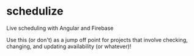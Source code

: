 # schedulize
Live scheduling with Angular and Firebase

Use this (or don't) as a jump off point for projects that involve checking, changing, and updating availability (or whatever)!

